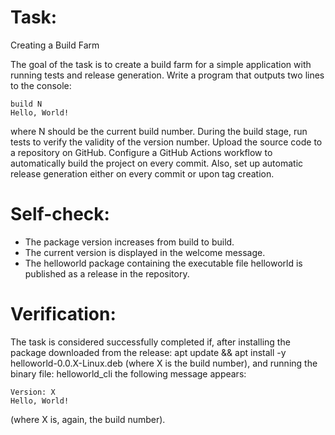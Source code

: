# Task:
Creating a Build Farm

The goal of the task is to create a build farm for a simple application with running tests and release generation.
Write a program that outputs two lines to the console:

```
build N
Hello, World!
```

where N should be the current build number. During the build stage, run tests to verify the validity of the version number. Upload the source code to a repository on GitHub.
Configure a GitHub Actions workflow to automatically build the project on every commit. Also, set up automatic release generation either on every commit or upon tag creation.

# Self-check:
* The package version increases from build to build.
* The current version is displayed in the welcome message.
* The helloworld package containing the executable file helloworld is published as a release in the repository.

# Verification:

The task is considered successfully completed if, after installing the package downloaded from the release: apt update && apt install -y helloworld-0.0.X-Linux.deb
(where X is the build number), and running the binary file: helloworld_cli the following message appears:

```
Version: X
Hello, World!
```

(where X is, again, the build number).
